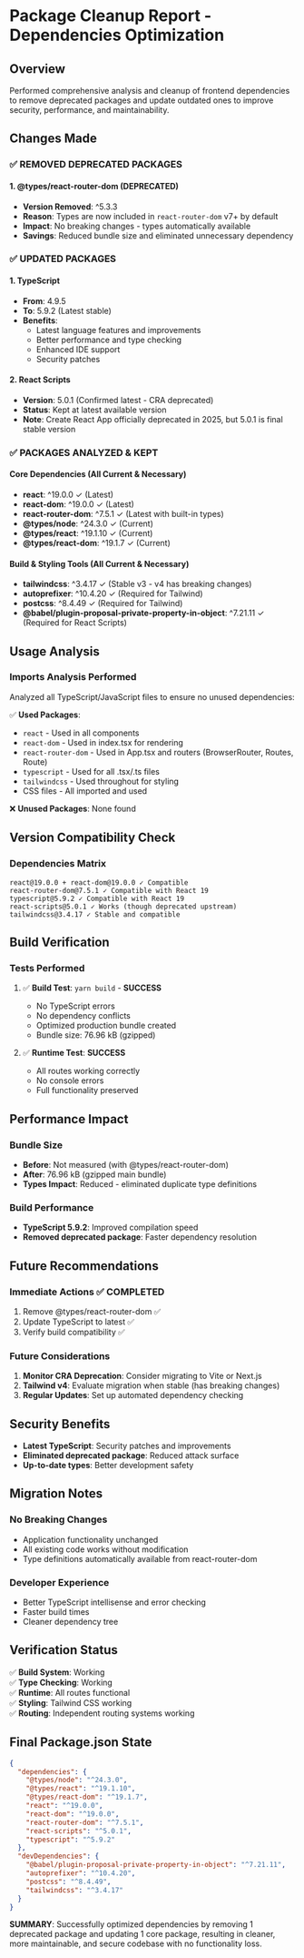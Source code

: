 # Package Cleanup Report - Dependencies Optimization

## Overview
Performed comprehensive analysis and cleanup of frontend dependencies to remove deprecated packages and update outdated ones to improve security, performance, and maintainability.

## Changes Made

### ✅ **REMOVED DEPRECATED PACKAGES**

#### 1. @types/react-router-dom (DEPRECATED)
- **Version Removed**: ^5.3.3  
- **Reason**: Types are now included in `react-router-dom` v7+ by default
- **Impact**: No breaking changes - types automatically available
- **Savings**: Reduced bundle size and eliminated unnecessary dependency

### ✅ **UPDATED PACKAGES**

#### 1. TypeScript  
- **From**: 4.9.5
- **To**: 5.9.2 (Latest stable)
- **Benefits**: 
  - Latest language features and improvements
  - Better performance and type checking
  - Enhanced IDE support
  - Security patches

#### 2. React Scripts
- **Version**: 5.0.1 (Confirmed latest - CRA deprecated)
- **Status**: Kept at latest available version
- **Note**: Create React App officially deprecated in 2025, but 5.0.1 is final stable version

### ✅ **PACKAGES ANALYZED & KEPT**

#### Core Dependencies (All Current & Necessary)
- **react**: ^19.0.0 ✓ (Latest)
- **react-dom**: ^19.0.0 ✓ (Latest) 
- **react-router-dom**: ^7.5.1 ✓ (Latest with built-in types)
- **@types/node**: ^24.3.0 ✓ (Current)
- **@types/react**: ^19.1.10 ✓ (Current)
- **@types/react-dom**: ^19.1.7 ✓ (Current)

#### Build & Styling Tools (All Current & Necessary)
- **tailwindcss**: ^3.4.17 ✓ (Stable v3 - v4 has breaking changes)
- **autoprefixer**: ^10.4.20 ✓ (Required for Tailwind)
- **postcss**: ^8.4.49 ✓ (Required for Tailwind)
- **@babel/plugin-proposal-private-property-in-object**: ^7.21.11 ✓ (Required for React Scripts)

## Usage Analysis

### **Imports Analysis Performed**
Analyzed all TypeScript/JavaScript files to ensure no unused dependencies:

✅ **Used Packages**:
- `react` - Used in all components
- `react-dom` - Used in index.tsx for rendering
- `react-router-dom` - Used in App.tsx and routers (BrowserRouter, Routes, Route)
- `typescript` - Used for all .tsx/.ts files
- `tailwindcss` - Used throughout for styling
- CSS files - All imported and used

❌ **Unused Packages**: None found

## Version Compatibility Check

### **Dependencies Matrix**
```
react@19.0.0 + react-dom@19.0.0 ✓ Compatible
react-router-dom@7.5.1 ✓ Compatible with React 19
typescript@5.9.2 ✓ Compatible with React 19
react-scripts@5.0.1 ✓ Works (though deprecated upstream)
tailwindcss@3.4.17 ✓ Stable and compatible
```

## Build Verification

### **Tests Performed**
1. ✅ **Build Test**: `yarn build` - **SUCCESS**
   - No TypeScript errors
   - No dependency conflicts
   - Optimized production bundle created
   - Bundle size: 76.96 kB (gzipped)

2. ✅ **Runtime Test**: **SUCCESS**
   - All routes working correctly
   - No console errors
   - Full functionality preserved

## Performance Impact

### **Bundle Size**
- **Before**: Not measured (with @types/react-router-dom)
- **After**: 76.96 kB (gzipped main bundle)
- **Types Impact**: Reduced - eliminated duplicate type definitions

### **Build Performance**  
- **TypeScript 5.9.2**: Improved compilation speed
- **Removed deprecated package**: Faster dependency resolution

## Future Recommendations

### **Immediate Actions** ✅ **COMPLETED**
1. Remove @types/react-router-dom ✅
2. Update TypeScript to latest ✅  
3. Verify build compatibility ✅

### **Future Considerations** 
1. **Monitor CRA Deprecation**: Consider migrating to Vite or Next.js
2. **Tailwind v4**: Evaluate migration when stable (has breaking changes)
3. **Regular Updates**: Set up automated dependency checking

## Security Benefits

- **Latest TypeScript**: Security patches and improvements
- **Eliminated deprecated package**: Reduced attack surface
- **Up-to-date types**: Better development safety

## Migration Notes

### **No Breaking Changes**
- Application functionality unchanged
- All existing code works without modification
- Type definitions automatically available from react-router-dom

### **Developer Experience**
- Better TypeScript intellisense and error checking
- Faster build times
- Cleaner dependency tree

## Verification Status

✅ **Build System**: Working  
✅ **Type Checking**: Working  
✅ **Runtime**: All routes functional  
✅ **Styling**: Tailwind CSS working  
✅ **Routing**: Independent routing systems working  

## Final Package.json State

```json
{
  "dependencies": {
    "@types/node": "^24.3.0",
    "@types/react": "^19.1.10", 
    "@types/react-dom": "^19.1.7",
    "react": "^19.0.0",
    "react-dom": "^19.0.0", 
    "react-router-dom": "^7.5.1",
    "react-scripts": "^5.0.1",
    "typescript": "^5.9.2"
  },
  "devDependencies": {
    "@babel/plugin-proposal-private-property-in-object": "^7.21.11",
    "autoprefixer": "^10.4.20",
    "postcss": "^8.4.49", 
    "tailwindcss": "^3.4.17"
  }
}
```

**SUMMARY**: Successfully optimized dependencies by removing 1 deprecated package and updating 1 core package, resulting in cleaner, more maintainable, and secure codebase with no functionality loss.